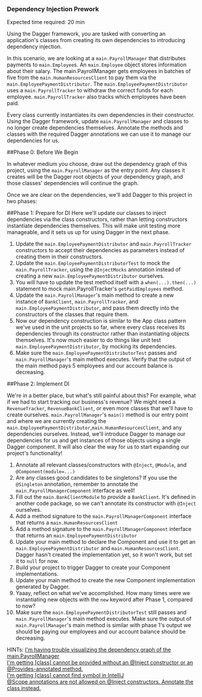 ### Dependency Injection Prework

Expected time required: 20 min

Using the Dagger framework, you are tasked with converting an application's classes from creating its own dependencies 
to introducing dependency injection.

In this scenario, we are looking at a `main.PayrollManager` that distributes payments to `main.Employee`s. An `main.Employee` 
object stores information about their salary. The main.PayrollManager gets employees in batches of five from the 
`main.HumanResourcesClient` to pay them via the `main.EmployeePaymentDistributor`. The `main.EmployeePaymentDistributor` uses a 
`main.PayrollTracker` to withdraw the correct funds for each employee.
`main.PayrollTracker` also tracks which employees have been paid.

Every class currently instantiates its own dependencies in their constructor.
Using the Dagger framework, update `main.PayrollManager` and classes to no longer create dependencies themselves.
Annotate the methods and classes with the required Dagger annotations we can use it to manage our dependencies for us.

##Phase 0: Before We Begin

In whatever medium you choose, draw out the dependency graph of this project, using the `main.PayrollManager` as the entry
point. Any classes it creates will be the Dagger root objects of your dependency graph, and those classes' dependencies will
continue the graph.  

Once we are clear on the dependencies, we'll add Dagger to this project in two phases:

##Phase 1: Prepare for DI
Here we'll update our classes to inject dependencies via the class constructors, rather than letting constructors 
instantiate dependencies themselves. This will make unit testing more manageable, and it sets us up for using Dagger 
in the next phase.

1. Update the `main.EmployeePaymentDistributor` and `main.PayrollTracker` constructors to accept their dependencies as parameters
 instead of creating them in their constructors.
2. Update the `main.EmployeePaymentDistributorTest` to mock the `main.PayrollTracker`, using the `@InjectMocks` annotation instead of
 creating a new `main.EmployeePaymentDistributor` ourselves.
3. You will have to update the test method itself with a `when(...).then(...)` statement to mock main.PayrollTracker's
     `getPaidEmployees` method.
4. Update the `main.PayrollManager`'s main method to create a new instance of `BankClient`, `main.PayrollTracker`, and
 `main.EmployeePaymentDistributor`, and pass them directly into the constructors of the classes that require them.
5. Now our dependency construction is similar to the App class pattern we've used in the unit projects so far, where 
    every class receives its dependencies through its constructor rather than instantiating objects themselves. 
    It's now much easier to do things like unit test `main.EmployeePaymentDistributor`, by mocking its dependencies. 
6. Make sure the `main.EmployeePaymentDistributorTest` passes and `main.PayrollManager`'s main method executes. 
   Verify that the output of the main method pays 5 employees and our account balance is decreasing.

##Phase 2: Implement DI

We're in a better place, but what's still painful about this? For example, what if we had to start tracking
our business's revenue? We might need a `RevenueTracker`, `RevenueBankClient`, or even more classes that we'll have 
to create ourselves. `main.PayrollManager`'s `main()` method is our entry point and where we are currently creating the
`main.EmployeePaymentDistributor`,`main.HumanResourcesClient`, and any dependencies ourselves. Instead, we'll introduce Dagger 
to manage our dependencies for us and get instances of those objects using a single Dagger component. It will also
clear the way for us to start expanding our project's functionality!

1. Annotate all relevant classes/constructors with `@Inject`, `@Module`, and `@Component(module=...)`  
2. Are any classes good candidates to be singletons? If you use the `@Singleton` annotation, remember to annotate the
 `main.PayrollManagerComponent` interface as well! 
3. Fill out the `main.BankClientModule` to *provide* a `BankClient`. It's defined in another code package, so we can't 
   annotate its constructor with `@Inject` ourselves.
4. Add a method signature to the `main.PayrollManagerComponent` interface that returns a `main.HumanResourcesClient`
5. Add a method signature to the `main.PayrollManagerComponent` interface that returns an `main.EmployeePaymentDistributor`
6. Update your main method to declare the Component and use it to get an
   `main.EmployeePaymentDistributor` and `main.HumanResourcesClient`. Dagger hasn't created the
   implementation yet, so it won't work, but set it to `null` for now.
7. Build your project to trigger Dagger to create your Component implementations.
8. Update your main method to create the new Component implementation generated by Dagger.
9. Yaaay, reflect on what we've accomplished. How many times were we instantiating new objects with the `new`
       keyword after Phase 1, compared to now?
10. Make sure the `main.EmployeePaymentDistributorTest` still passes and `main.PayrollManager`'s main method executes.
    Make sure  the output of `main.PayrollManager`'s main method is similar with phase 1's output
     we should be paying our employees and our account balance should be decreasing. 

HINTs:
[I'm having trouble visualizing the dependency graph of the main.PayrollManager](./hints/hint_01.md)  
[I'm getting [class] cannot be provided without an @Inject constructor or an @Provides-annotated method.](./hints/hint_02.md)  
[I'm getting [class] cannot find symbol in IntelliJ](./hints/hint_03.md)  
[@Scope annotations are not allowed on @Inject constructors. Annotate the class instead.](./hints/hint_04.md)


